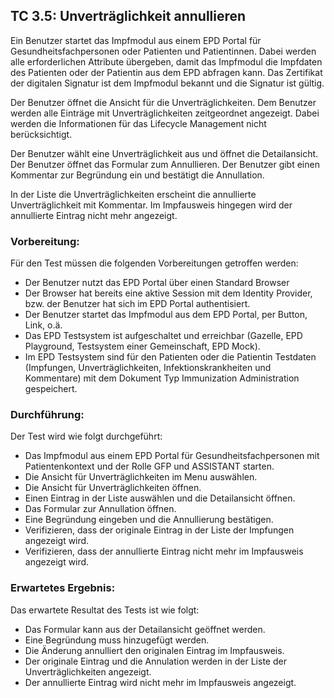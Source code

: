 ## TC 3.5: Unverträglichkeit annullieren

Ein Benutzer startet das Impfmodul aus einem EPD Portal für Gesundheitsfachpersonen oder Patienten und Patientinnen.  Dabei werden alle erforderlichen Attribute übergeben, damit das Impfmodul die Impfdaten des Patienten oder der Patientin aus dem EPD abfragen kann. Das Zertifikat der digitalen Signatur ist dem Impfmodul bekannt und die Signatur ist gültig.

Der Benutzer öffnet die Ansicht für die Unverträglichkeiten. Dem Benutzer werden alle Einträge mit Unverträglichkeiten zeitgeordnet angezeigt. Dabei werden die Informationen für das Lifecycle Management nicht berücksichtigt.

Der Benutzer wählt eine Unverträglichkeit aus und öffnet die Detailansicht. Der Benutzer öffnet das Formular zum Annullieren. Der Benutzer gibt einen Kommentar zur Begründung ein und bestätigt die Annullation.   

In der Liste die Unverträglichkeiten erscheint die annullierte Unverträglichkeit mit Kommentar. Im Impfausweis hingegen wird der annullierte Eintrag nicht mehr angezeigt.


### Vorbereitung:

Für den Test müssen die folgenden Vorbereitungen getroffen werden:
- Der Benutzer nutzt das EPD Portal über einen Standard Browser
- Der Browser hat bereits eine aktive Session mit dem Identity Provider, bzw. der Benutzer hat sich im EPD Portal authentisiert.
- Der Benutzer startet das Impfmodul aus dem EPD Portal, per Button, Link, o.ä.  
- Das EPD Testsystem ist aufgeschaltet und erreichbar (Gazelle, EPD Playground, Testsystem einer Gemeinschaft, EPD Mock).
- Im EPD Testsystem sind für den Patienten oder die Patientin Testdaten (Impfungen, Unverträglichkeiten, Infektionskrankheiten und Kommentare) mit dem Dokument Typ Immunization Administration gespeichert.


### Durchführung:

Der Test wird wie folgt durchgeführt:
- Das Impfmodul aus einem EPD Portal für Gesundheitsfachpersonen mit Patientenkontext und der Rolle GFP und ASSISTANT starten.
- Die Ansicht für Unverträglichkeiten im Menu auswählen.
- Die Ansicht für Unverträglichkeiten öffnen.
- Einen Eintrag in der Liste auswählen und die Detailansicht öffnen.
- Das Formular zur Annullation öffnen.
- Eine Begründung eingeben und die Annullierung bestätigen.
- Verifizieren, dass der originale Eintrag in der Liste der Impfungen angezeigt wird.
- Verifizieren, dass der annullierte Eintrag nicht mehr im Impfausweis angezeigt wird.

### Erwartetes Ergebnis:

Das erwartete Resultat des Tests ist wie folgt:
- Das Formular kann aus der Detailansicht geöffnet werden.
- Eine Begründung muss hinzugefügt werden.
- Die Änderung annulliert den originalen Eintrag im Impfausweis.
- Der originale Eintrag und die Annulation werden in der Liste der Unverträglichkeiten angezeigt.
- Der annullierte Eintrag wird nicht mehr im Impfausweis angezeigt.
